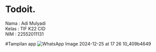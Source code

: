 # Todoit.

Nama   : Adi Mulyadi <br>
Kelas  : TIF K22 CID <br>
NIM    : 22552011131

#Tampilan app
![WhatsApp Image 2024-12-25 at 17 26 10_409b4649](https://github.com/user-attachments/assets/3cf5405c-4d4d-473c-8b37-9f41f45c0c87)
